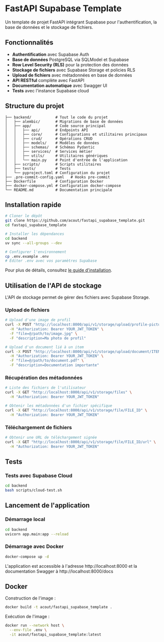 # FastAPI Supabase Template

Un template de projet FastAPI intégrant Supabase pour l'authentification, la base de données et le stockage de fichiers.

## Fonctionnalités

- **Authentification** avec Supabase Auth
- **Base de données** PostgreSQL via SQLModel et Supabase
- **Row Level Security (RLS)** pour la protection des données
- **Stockage de fichiers** avec Supabase Storage et policies RLS
- **Upload de fichiers** avec métadonnées en base de données
- **API RESTful** complète avec FastAPI
- **Documentation automatique** avec Swagger UI
- **Tests** avec l'instance Supabase cloud

## Structure du projet

```
├── backend/           # Tout le code du projet
│   ├── alembic/       # Migrations de base de données
│   ├── app/           # Code source principal
│   │   ├── api/       # Endpoints API
│   │   ├── core/      # Configurations et utilitaires principaux
│   │   ├── crud/      # Opérations CRUD
│   │   ├── models/    # Modèles de données
│   │   ├── schemas/   # Schémas Pydantic
│   │   ├── services/  # Services métier
│   │   ├── utils/     # Utilitaires génériques
│   │   └── main.py    # Point d'entrée de l'application
│   ├── scripts/       # Scripts utilitaires
│   ├── tests/         # Tests
│   └── pyproject.toml # Configuration du projet
├── .pre-commit-config.yaml   # Hooks pre-commit
├── Dockerfile         # Configuration Docker
├── docker-compose.yml # Configuration docker-compose
└── README.md          # Documentation principale
```

## Installation rapide

```bash
# Cloner le dépôt
git clone https://github.com/acout/fastapi_supabase_template.git
cd fastapi_supabase_template

# Installer les dépendances
cd backend
uv sync --all-groups --dev

# Configurer l'environnement
cp .env.example .env
# Éditer .env avec vos paramètres Supabase
```

Pour plus de détails, consultez [le guide d'installation](backend/INSTALLATION.md).

## Utilisation de l'API de stockage

L'API de stockage permet de gérer des fichiers avec Supabase Storage.

### Upload de fichiers

```bash
# Upload d'une image de profil
curl -X POST "http://localhost:8000/api/v1/storage/upload/profile-picture" \
  -H "Authorization: Bearer YOUR_JWT_TOKEN" \
  -F "file=@/path/to/image.jpg" \
  -F "description=Ma photo de profil"

# Upload d'un document lié à un item
curl -X POST "http://localhost:8000/api/v1/storage/upload/document/ITEM_ID" \
  -H "Authorization: Bearer YOUR_JWT_TOKEN" \
  -F "file=@/path/to/document.pdf" \
  -F "description=Documentation importante"
```

### Récupération des métadonnées

```bash
# Liste des fichiers de l'utilisateur
curl -X GET "http://localhost:8000/api/v1/storage/files" \
  -H "Authorization: Bearer YOUR_JWT_TOKEN"

# Obtenir les métadonnées d'un fichier spécifique
curl -X GET "http://localhost:8000/api/v1/storage/file/FILE_ID" \
  -H "Authorization: Bearer YOUR_JWT_TOKEN"
```

### Téléchargement de fichiers

```bash
# Obtenir une URL de téléchargement signée
curl -X GET "http://localhost:8000/api/v1/storage/file/FILE_ID/url" \
  -H "Authorization: Bearer YOUR_JWT_TOKEN"
```

## Tests

### Tests avec Supabase Cloud

```bash
cd backend
bash scripts/cloud-test.sh
```

## Lancement de l'application

### Démarrage local

```bash
cd backend
uvicorn app.main:app --reload
```

### Démarrage avec Docker

```bash
docker-compose up -d
```

L'application est accessible à l'adresse http://localhost:8000 et la documentation Swagger à http://localhost:8000/docs

## Docker

Construction de l'image :

```bash
docker build -t acout/fastapi_supabase_template .
```

Exécution de l'image :

```bash
docker run --network host \
  --env-file .env \
  -it acout/fastapi_supabase_template:latest
```
